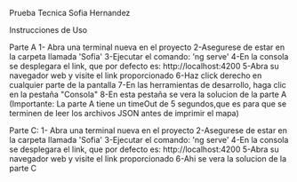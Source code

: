 Prueba Tecnica Sofia Hernandez

Instrucciones de Uso

Parte A
1- Abra una terminal nueva en el proyecto
2-Asegurese de estar en la carpeta llamada 'Sofia'
3-Ejecutar el comando: 'ng serve'
4-En la consola se desplegara el link, que por defecto es: http://localhost:4200
5-Abra su navegador web y visite el link proporcionado
6-Haz click derecho en cualquier parte de la pantalla
7-En las herramientas de desarrollo, haga clic en la pestaña "Consola"
8-En esta pestaña se vera la solucion de la parte A (Importante: La parte A tiene un timeOut de 5 segundos,que es para que se  terminen de leer los archivos JSON antes de imprimir el mapa)

Parte C:
1- Abra una terminal nueva en el proyecto
2-Asegurese de estar en la carpeta llamada 'Sofia'
3-Ejecutar el comando: 'ng serve'
4-En la consola se desplegara el link, que por defecto es: http://localhost:4200
5-Abra su navegador web y visite el link proporcionado
6-Ahi se vera la solucion de la parte C
